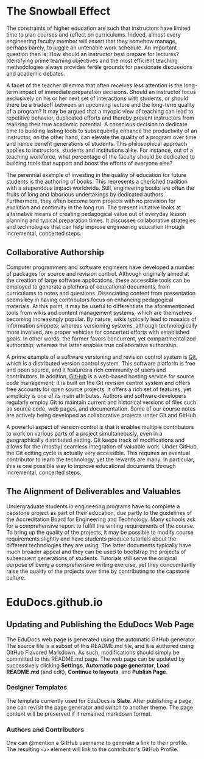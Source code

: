 # The Snowball Effect

The constraints of higher education are such that instructors have limited time to plan courses and reflect on curriculums.
Indeed, almost every engineering faculty member will assert that they somehow manage, perhaps barely, to juggle an untenable work schedule.
An important question then is: How should an instructor best prepare for lectures?
Identifying prime learning objectives and the most efficient teaching methodologies always provides fertile grounds for passionate discussions and academic debates.

A facet of the teacher dilemma that often receives less attention is the long-term impact of immediate preparation decisions.
Should an instructor focus exclusively on his or her next set of interactions with students, or should there be a tradeoff between an upcoming lecture and the long-term quality of a program?
It may be argued that a myopic view of teaching can lead to repetitive behavior, duplicated efforts and thereby prevent instructors from realizing their true academic potential.
A conscious decision to dedicate time to building lasting tools to subsequently enhance the productivity of an instructor, on the other hand, can elevate the quality of a program over time and hence benefit generations of students.
This philosophical approach applies to instructors, students and institutions alike.
For instance, out of a teaching workforce, what percentage of the faculty should be dedicated to building tools that support and boost the efforts of everyone else?

The perennial example of investing in the quality of education for future students is the authoring of books.
This represents a cherished tradition with a stupendous impact worldwide.
Still, engineering books are often the fruits of long and laborious undertakings by dedicated authors.
Furthermore, they often become term projects with no provision for evolution and continuity in the long run.
The present initiative looks at alternative means of creating pedagogical value out of everyday lesson planning and typical preparation times.
It discusses collaborative strategies and technologies that can help improve engineering education through incremental, concerted steps.


## Collaborative Authorship

Computer programmers and software engineers have developed a number of packages for source and revision control.
Although originally aimed at the creation of large software applications, these accessible tools can be employed to generate a plethora of educational documents, from curriculums to notes and questions.
Dissociating content from presentation seems key in having contributors focus on enhancing pedagogical materials.
At this point, it may be useful to differentiate the aforementioned tools from wikis and content management systems, which are themselves becoming increasingly popular.
By nature, wikis typically lead to mosaics of information snippets; whereas versioning systems, although technologically more involved, are proper vehicles for concerted efforts with established goals.
In other words, the former favors concurrent, yet compartmentalized authorship; whereas the latter enables true collaborative authorship.

A prime example of a software versioning and revision control system is [Git](http://git-scm.com/), which is a distributed version control system.
This software platform is free and open source, and it features a rich community of users and contributors.
In addition, [GitHub](https://github.com/) is a web-based hosting service for source code management; it is built on the Git revision control system and offers free accounts for open source projects.
It offers a rich set of features, yet simplicity is one of its main attributes.
Authors and software developers regularly employ Git to maintain current and historical versions of files such as source code, web pages, and documentation.
Some of our course notes are actively being developed as collaborative projects under Git and GitHub.

A powerful aspect of version control is that it enables multiple contributors to work on various parts of a project simultaneously, even in a geographically distributed setting.
Git keeps track of modifications and allows for the (mostly) seamless integration of valuable work.
Under GitHub, the Git editing cycle is actually very accessible.
This requires an eventual contributor to learn the technology, yet the rewards are many.
In particular, this is one possible way to improve educational documents through incremental, concerted steps.


## The Alignment of Deliverables and Valuables

Undergraduate students in engineering programs have to complete a capstone project as part of their education, due partly to the guidelines of the Accreditation Board for Engineering and Technology.
Many schools ask for a comprehensive report to fulfill the writing requirements of the course.
To bring up the quality of the projects, it may be possible to modify course requirements slightly and have students produce tutorials about the different technologies they are using.
The latter documents typically have much broader appeal and they can be used to bootstrap the projects of subsequent generations of students.
Tutorials still serve the original purpose of being a comprehensive writing exercise, yet they concomitantly raise the quality of the projects over time by contributing to the capstone culture.




# EduDocs.github.io

## Updating and Publishing the EduDocs Web Page

The EduDocs web page is generated using the automatic GitHub generator.
The source file is a subset of this README.md file, and it is authored using GitHub Flavored Markdown.
As such, modifications should simply be committed to this README.md page.
The web page can be updated by successively clicking __Settings__, __Automatic page generator__, __Load README.md__ (and edit), __Continue to layouts__, and __Publish Page__.


### Designer Templates

The template currently used for EduDocs is __Slate__.
After publishing a page, one can revisit the page generator and switch to another theme.
The page content will be preserved if it remained markdown format.


### Authors and Contributors

One can @mention a GitHub username to generate a link to their profile.
The resulting `<a>` element will link to the contributor's GitHub Profile.

